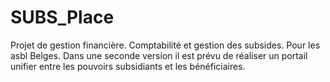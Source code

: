 # SUBS_Place
Projet de gestion financière. Comptabilité et gestion des subsides. Pour les asbl Belges. Dans une seconde version il est prévu de réaliser un portail unifier entre les pouvoirs subsidiants et les bénéficiaires.
